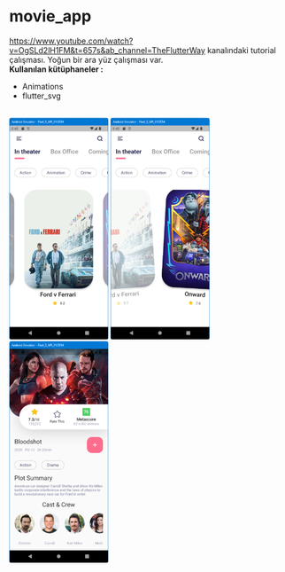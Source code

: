 # movie_app

https://www.youtube.com/watch?v=OgSLd2lH1FM&t=657s&ab_channel=TheFlutterWay kanalındaki tutorial çalışması.
Yoğun bir ara yüz çalışması var.
<BR>
**Kullanılan kütüphaneler :**
<BR>
- Animations<BR>
- flutter_svg<BR>
<BR>
<img src="https://github.com/VedatBiner/flutter-codes/blob/master/movie_app/screen_shots/img-01.png" height="400em"/>
<img src="https://github.com/VedatBiner/flutter-codes/blob/master/movie_app/screen_shots/img-02.png" height="400em"/>
<img src="https://github.com/VedatBiner/flutter-codes/blob/master/movie_app/screen_shots/img-03.png" height="400em"/>
